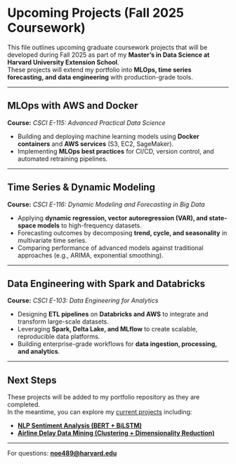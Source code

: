 # Upcoming Projects (Fall 2025 Coursework)

This file outlines upcoming graduate coursework projects that will be developed during Fall 2025 as part of my **Master’s in Data Science at Harvard University Extension School**.  
These projects will extend my portfolio into **MLOps, time series forecasting, and data engineering** with production-grade tools.

---

## MLOps with AWS and Docker  
**Course:** *CSCI E-115: Advanced Practical Data Science*  

- Building and deploying machine learning models using **Docker containers** and **AWS services** (S3, EC2, SageMaker).  
- Implementing **MLOps best practices** for CI/CD, version control, and automated retraining pipelines.  

---

## Time Series & Dynamic Modeling  
**Course:** *CSCI E-116: Dynamic Modeling and Forecasting in Big Data*  

- Applying **dynamic regression, vector autoregression (VAR), and state-space models** to high-frequency datasets.  
- Forecasting outcomes by decomposing **trend, cycle, and seasonality** in multivariate time series.  
- Comparing performance of advanced models against traditional approaches (e.g., ARIMA, exponential smoothing).  

---

## Data Engineering with Spark and Databricks  
**Course:** *CSCI E-103: Data Engineering for Analytics*  

- Designing **ETL pipelines** on **Databricks and AWS** to integrate and transform large-scale datasets.  
- Leveraging **Spark, Delta Lake, and MLflow** to create scalable, reproducible data platforms.  
- Building enterprise-grade workflows for **data ingestion, processing, and analytics**.  

---

## Next Steps  
These projects will be added to my portfolio repository as they are completed.  
In the meantime, you can explore my [current projects](../) including:  

- **[NLP Sentiment Analysis (BERT + BiLSTM)](./nlp_sentiment_analysis_project)**  
- **[Airline Delay Data Mining (Clustering + Dimensionality Reduction)](./data_mining_airline_delays_project)**  

---

For questions: **noe489@harvard.edu**  
